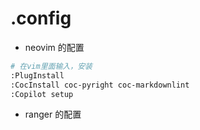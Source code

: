# .config

- neovim 的配置
```sh
# 在vim里面输入，安装
:PlugInstall
:CocInstall coc-pyright coc-markdownlint
:Copilot setup
```

- ranger 的配置



